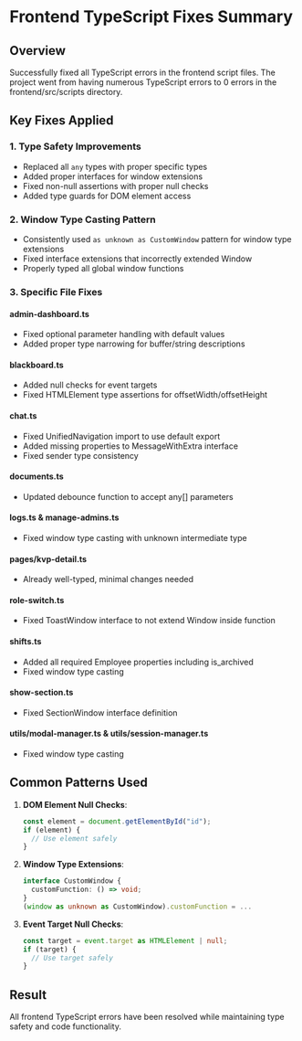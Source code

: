 # Frontend TypeScript Fixes Summary

## Overview

Successfully fixed all TypeScript errors in the frontend script files. The project went from having numerous TypeScript errors to 0 errors in the frontend/src/scripts directory.

## Key Fixes Applied

### 1. Type Safety Improvements

- Replaced all `any` types with proper specific types
- Added proper interfaces for window extensions
- Fixed non-null assertions with proper null checks
- Added type guards for DOM element access

### 2. Window Type Casting Pattern

- Consistently used `as unknown as CustomWindow` pattern for window type extensions
- Fixed interface extensions that incorrectly extended Window
- Properly typed all global window functions

### 3. Specific File Fixes

#### admin-dashboard.ts

- Fixed optional parameter handling with default values
- Added proper type narrowing for buffer/string descriptions

#### blackboard.ts

- Added null checks for event targets
- Fixed HTMLElement type assertions for offsetWidth/offsetHeight

#### chat.ts

- Fixed UnifiedNavigation import to use default export
- Added missing properties to MessageWithExtra interface
- Fixed sender type consistency

#### documents.ts

- Updated debounce function to accept any[] parameters

#### logs.ts & manage-admins.ts

- Fixed window type casting with unknown intermediate type

#### pages/kvp-detail.ts

- Already well-typed, minimal changes needed

#### role-switch.ts

- Fixed ToastWindow interface to not extend Window inside function

#### shifts.ts

- Added all required Employee properties including is_archived
- Fixed window type casting

#### show-section.ts

- Fixed SectionWindow interface definition

#### utils/modal-manager.ts & utils/session-manager.ts

- Fixed window type casting

## Common Patterns Used

1. **DOM Element Null Checks**:

   ```typescript
   const element = document.getElementById("id");
   if (element) {
     // Use element safely
   }
   ```

2. **Window Type Extensions**:

   ```typescript
   interface CustomWindow {
     customFunction: () => void;
   }
   (window as unknown as CustomWindow).customFunction = ...
   ```

3. **Event Target Null Checks**:

   ```typescript
   const target = event.target as HTMLElement | null;
   if (target) {
     // Use target safely
   }
   ```

## Result

All frontend TypeScript errors have been resolved while maintaining type safety and code functionality.
